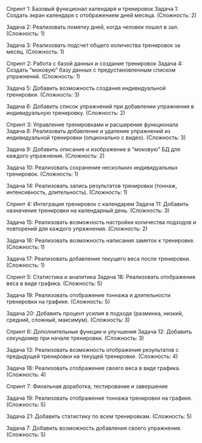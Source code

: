 Спринт 1: Базовый функционал календаря и тренировок
Задача 1: Создать экран календаря с отображением дней месяца. (Сложность: 2)

Задача 2: Реализовать пометку дней, когда человек пошел в зал. (Сложность: 1)

Задача 3: Реализовать подсчет общего количества тренировок за месяц. (Сложность: 1)

Спринт 2: Работа с базой данных и создание тренировок
Задача 4: Создать “моковую” базу данных с предустановленным списком упражнений. (Сложность: 1)

Задача 5: Добавить возможность создания индивидуальной тренировки. (Сложность: 3)

Задача 6: Добавить список упражнений при добавлении упражнения в индивидуальную тренировку. (Сложность: 2)

Спринт 3: Управление тренировками и расширение функционала
Задача 8: Реализовать добавление и удаление упражнений из индивидуальной тренировки (опционально с видео). (Сложность: 3)

Задача 9: Добавить описание и изображение в “моковую” БД для каждого упражнения. (Сложность: 2)

Задача 10: Реализовать сохранение нескольких индивидуальных тренировок. (Сложность: 1)

Задача 14: Реализовать запись результатов тренировки (тоннаж, интенсивность, длительность). (Сложность: 1)

Спринт 4: Интеграция тренировок с календарем
Задача 11: Добавить назначение тренировки на календарный день. (Сложность: 3)

Задача 15: Реализовать возможность настройки количества подходов и повторений для каждого упражнения. (Сложность: 2)

Задача 16: Реализовать возможность написания заметок к тренировке. (Сложность: 1)

Задача 17: Реализовать добавление текущего веса после тренировки. (Сложность: 1)

Спринт 5: Статистика и аналитика
Задача 18: Реализовать отображение веса в виде графика. (Сложность: 5)

Задача 19: Реализовать отображение тоннажа и длительности тренировки на графике. (Сложность: 5)

Задача 20: Добавить процент усилия в подходе (разминка, низкий, средний, сложный, максимум). (Сложность: 3)

Спринт 6: Дополнительные функции и улучшения
Задача 12: Добавить секундомер при начале тренировки. (Сложность: 3)

Задача 13: Реализовать возможность отображения результатов с предыдущей тренировки на текущей тренировке. (Сложность: 4)

Задача 18: Реализовать отображение своего веса в виде графика. (Сложность: 4)

Спринт 7: Финальная доработка, тестирование и завершение

Задача 19: Реализовать отображение тоннажа тренировки на графике. (Сложность: 5)

Задача 21: Добавить статистику по всем тренировкам. (Сложность: 5)

Задача 7: Добавить возможность добавления своего упражнения. (Сложность: 5)
